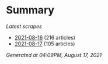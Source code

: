 # Summary
*Latest scrapes*
* [2021-08-16](https://github.com/nuuuwan/news_lk/blob/data/news_lk.2021-08-16.json) (216 articles)
* [2021-08-17](https://github.com/nuuuwan/news_lk/blob/data/news_lk.2021-08-17.json) (105 articles)

*Generated at 04:09PM, August 17, 2021*